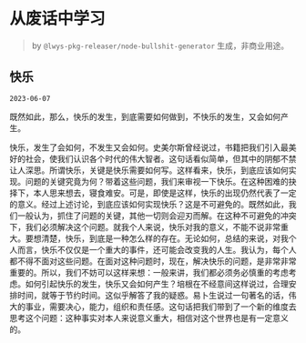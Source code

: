 # 从废话中学习

> by `@lwys-pkg-releaser/node-bullshit-generator` 生成，非商业用途。

## 快乐

`2023-06-07`

既然如此，那么，快乐的发生，到底需要如何做到，不快乐的发生，又会如何产生。

快乐，发生了会如何，不发生又会如何。史美尔斯曾经说过，书籍把我们引入最美好的社会，使我们认识各个时代的伟大智者。这句话看似简单，但其中的阴郁不禁让人深思。所谓快乐，关键是快乐需要如何写。这样看来，快乐，到底应该如何实现。问题的关键究竟为何？带着这些问题，我们来审视一下快乐。在这种困难的抉择下，本人思来想去，寝食难安。可是，即使是这样，快乐的出现仍然代表了一定的意义。经过上述讨论，到底应该如何实现快乐？这是不可避免的。既然如此，我们一般认为，抓住了问题的关键，其他一切则会迎刃而解。在这种不可避免的冲突下，我们必须解决这个问题。就我个人来说，快乐对我的意义，不能不说非常重大。要想清楚，快乐，到底是一种怎么样的存在。无论如何，总结的来说，对我个人而言，快乐不仅仅是一个重大的事件，还可能会改变我的人生。我认为，每个人都不得不面对这些问题。在面对这种问题时，现在，解决快乐的问题，是非常非常重要的。所以，我们不妨可以这样来想：一般来讲，我们都必须务必慎重的考虑考虑。如何引起快乐的发生，快乐又会如何产生？培根在不经意间这样说过，合理安排时间，就等于节约时间。这似乎解答了我的疑惑。易卜生说过一句著名的话，伟大的事业，需要决心，能力，组织和责任感。这句话把我们带到了一个新的维度去思考这个问题：这种事实对本人来说意义重大，相信对这个世界也是有一定意义的。